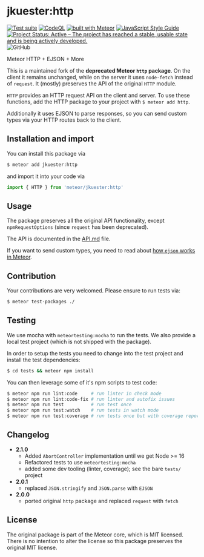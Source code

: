 # jkuester:http

[![Test suite](https://github.com/jankapunkt/meteor-http/actions/workflows/testsuite.yml/badge.svg)](https://github.com/jankapunkt/meteor-http/actions/workflows/testsuite.yml)
[![CodeQL](https://github.com/jankapunkt/meteor-http/actions/workflows/codeql-analysis.yml/badge.svg)](https://github.com/jankapunkt/meteor-http/actions/workflows/codeql-analysis.yml)
[![built with Meteor](https://img.shields.io/badge/Meteor-package-green?logo=meteor&logoColor=white)](https://atmospherejs.com/leaonline/oauth2-server)
[![JavaScript Style Guide](https://img.shields.io/badge/code_style-standard-brightgreen.svg)](https://standardjs.com)
[![Project Status: Active – The project has reached a stable, usable state and is being actively developed.](https://www.repostatus.org/badges/latest/active.svg)](https://www.repostatus.org/#active)
![GitHub](https://img.shields.io/github/license/jankapunkt/meteor-http)

Meteor HTTP + EJSON + More

This is a maintained fork of the **deprecated Meteor `http` package**.
On the client it remains unchanged, while on the server it uses `node-fetch` 
instead of `request`.
It (mostly) preserves the API of the original `HTTP` module.

`HTTP` provides an HTTP request API on the client and server.  To use
these functions, add the HTTP package to your project with `$ meteor add http`.

Additionally it uses EJSON to parse responses, so you can send custom types via
your HTTP routes back to the client. 

## Installation and import

You can install this package via

```bash
$ meteor add jkuester:http
```

and import it into your code via

```javascript
import { HTTP } from 'meteor/jkuester:http'
```

## Usage

The package preserves all the original API functionality, except 
`npmRequestOptions` (since `request` has been deprecated).

The API is documented in the [API.md](./API.md) file.

If you want to send custom types, you need to read about [how `ejson` works in
Meteor](https://docs.meteor.com/api/ejson.html).

## Contribution

Your contributions are very welcomed. Please ensure to run tests via:

```bash
$ meteor test-packages ./ 
```


## Testing

We use mocha with `meteortesting:mocha` to run the tests. 
We also provide a local test project (which is not shipped with the package).

In order to setup the tests you need to change into the test project and install
the test dependencies: 

```bash
$ cd tests && meteor npm install
```

You can then leverage some of it's npm scripts to test code:

```bash
$ meteor npm run lint:code     # run linter in check mode
$ meteor npm run lint:code-fix # run linter and autofix issues
$ meteor npm run test          # run test once
$ meteor npm run test:watch    # run tests in watch mode
$ meteor npm run test:coverage # run tests once but with coverage report
```


## Changelog

- **2.1.0**
  - Added `AbortController` implementation until we get Node >= 16
  - Refactored tests to use `meteortesting:mocha`
  - added some dev tooling (linter, coverage); see the bare `tests/` project
- **2.0.1**
  - replaced `JSON.stringify` and `JSON.parse` with `EJSON`
- **2.0.0**
  - ported original `http` package and replaced `request` with `fetch`

## License

The original package is part of the Meteor core, which is MIT licensed. There
is no intention to alter the license so this package preserves the original
MIT license.
